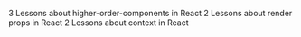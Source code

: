 3 Lessons about higher-order-components in React
2 Lessons about render props in React
2 Lessons about context in React
